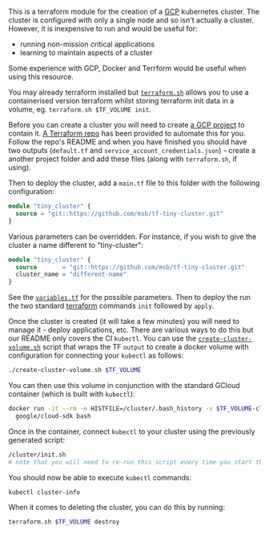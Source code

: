 This is a terraform module for the creation of a [GCP](https://cloud.google.com) kubernetes cluster.
The cluster is configured with only a single node and so isn't actually a cluster. However, it is
inexpensive to run and would be useful for:

- running non-mission critical applications
- learning to maintain aspects of a cluster

Some experience with GCP, Docker and Terrform would be useful when using this
resource.

You may already terraform installed but
[`terraform.sh`](https://github.com/msb/tf-tiny-cluster/blob/master/terraform.sh) allows you to use
a containerised version terraform whilst storing terraform init data in a volume, eg.
`terraform.sh $TF_VOLUME init`.

Before you can create a cluster you will need to create
[a GCP project](https://cloud.google.com/storage/docs/projects) to contain it.
[A Terraform repo](https://github.com/msb/tf-gcp-project) has been provided to automate this for
you. Follow the repo's README and when you have finished you should have two outputs
(`default.tf` and `service_account_credentials.json`) - create a another project folder and add
these files (along with `terraform.sh`, if using).

Then to deploy the cluster, add a `main.tf` file to this folder with the following configuration:

```tf
module "tiny_cluster" {
  source = "git::https://github.com/msb/tf-tiny-cluster.git"
}
```

Various parameters can be overridden. For instance, if you wish to give the cluster a name
different to "tiny-cluster":

```tf
module "tiny_cluster" {
  source       = "git::https://github.com/msb/tf-tiny-cluster.git"
  cluster_name = "different-name"
}
```

See the [`variables.tf`](https://github.com/msb/tf-tiny-cluster/blob/master/variables.tf) for the
possible parameters. Then to deploy the run the two standard
[terraform](https://www.terraform.io/docs/index.html) commands `init` followed by `apply`.

Once the cluster is created (it will take a few minutes) you will need to manage it - deploy
applications, etc. There are various ways to do this but our README only covers the CI `kubectl`.
You can use the
[`create-cluster-volume.sh`](https://github.com/msb/tf-tiny-cluster/blob/master/create-cluster-volume.sh)
script that wraps the TF `output` to create a docker volume with configuration for connecting your
`kubectl` as follows:

```sh
./create-cluster-volume.sh $TF_VOLUME
```

You can then use this volume in conjunction with the standard GCloud container
(which is built with `kubectl`):

```sh
docker run -it --rm -e HISTFILE=/cluster/.bash_history -v $TF_VOLUME-cluster:/cluster \
  google/cloud-sdk bash
```

Once in the container, connect `kubectl` to your cluster using the previously generated script:

```sh
/cluster/init.sh
# note that you will need to re-run this script every time you start the container
```

You should now be able to execute `kubectl` commands:

```sh
kubectl cluster-info
```

When it comes to deleting the cluster, you can do this by running:

```sh
terraform.sh $TF_VOLUME destroy
```
